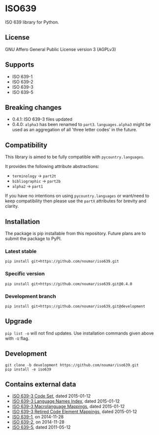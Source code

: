 # ISO639
ISO 639 library for Python.

## License
GNU Affero General Public License version 3 (AGPLv3)

## Supports
- ISO 639-1
- ISO 639-2
- ISO 639-3
- ISO 639-5

## Breaking changes
- 0.4.1: ISO 639-3 files updated
- 0.4.0: ```alpha3``` has been renamed to ```part3```. ```languages.alpha3``` might be used as an aggregation of all 'three letter codes' in the future.

## Compatibility
This library is aimed to be fully compatible with ```pycountry.languages```.

It provides the following attribute abstractions:

- ```terminology``` -> ```part2t```
- ```bibliographic``` -> ```part2b```
- ```alpha2``` -> ```part1```

If you have no intentions on using ```pycountry.languages``` or want/need to keep compatibility then please use the ```partX``` attributes for brevity and clarity.

## Installation
The package is pip installable from this repository. Future plans are to submit the package to PyPI.

### Latest stable
```
pip install git+https://github.com/noumar/iso639.git
```

### Specific version
```
pip install git+https://github.com/noumar/iso639.git@0.4.0
```

### Development branch
```
pip install git+https://github.com/noumar/iso639.git@development
```

## Upgrade
```pip list -o``` will not find updates. Use installation commands given above with ```-U``` flag.

## Development
```
git clone -b development https://github.com/noumar/iso639.git
pip install -e iso639
```

## Contains external data
- [ISO 639-3 Code Set](http://www-01.sil.org/iso639-3/iso-639-3.tab), dated 2015-01-12
- [ISO 639-3 Language Names Index](http://www-01.sil.org/iso639-3/iso-639-3_Name_Index.tab), dated 2015-01-12
- [ISO 639-3 Macrolanguage Mappings](http://www-01.sil.org/iso639-3/iso-639-3-macrolanguages.tab), dated 2015-01-12
- [ISO 639-3 Retired Code Element Mappings](http://www-01.sil.org/iso639-3/iso-639-3_Retirements.tab), dated 2015-01-12
- [ISO 639-1](http://id.loc.gov/vocabulary/iso639-1.tsv), on 2014-11-28
- [ISO 639-2](http://id.loc.gov/vocabulary/iso639-2.tsv), on 2014-11-28
- [ISO 639-5](http://id.loc.gov/vocabulary/iso639-5.tsv), dated 2011-05-12
